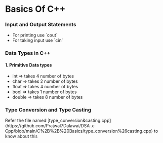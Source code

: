 <h1>Basics Of C++</h1>
<h3>Input and Output Statements</h3>
<ul>
<li>For printing use `cout`</li>
<li>For taking input use `cin`</li></ul>

<h3>Data Types in C++</h3>
<h4>1. Primitive Data types</h4>
<ul>
<li>int => takes 4 number of bytes</li>
<li>char => takes 2 number of bytes</li>
<li>float => takes 4 number of bytes</li>
<li>bool => takes 1 number of bytes</li>
<li>double => takes 8 number of bytes</li>
</ul>

<h3>Type Conversion and Type Casting</h3>
<p>Refer the file named [type_conversion&casting.cpp](https://github.com/Prajwal7Dalawai/DSA-x-Cpp/blob/main/C%2B%2B%20Basics/type_conversion%26casting.cpp) to know about this</p>

